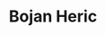 ---
SICRIS: 15295
draft: false
fixName: bojan_heric
location: R3.39 - Finančno računovodska služba
mailInfo: bojan.heric@fri.uni-lj.si
officeHours: null
profName: Bojan Heric
profTitle: Financial and Accounting Department
telephoneInfo: null
title: Bojan Heric
---